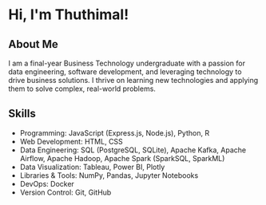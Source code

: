 # Hi, I'm Thuthimal!

## About Me

I am a final-year Business Technology undergraduate with a passion for data engineering, software development, and leveraging technology to drive business solutions. I thrive on learning new technologies and applying them to solve complex, real-world problems.

## Skills

- Programming: JavaScript (Express.js, Node.js), Python, R
- Web Development: HTML, CSS
- Data Engineering: SQL (PostgreSQL, SQLite), Apache Kafka, Apache Airflow, Apache Hadoop, Apache Spark (SparkSQL, SparkML)
- Data Visualization: Tableau, Power BI, Plotly
- Libraries & Tools: NumPy, Pandas, Jupyter Notebooks
- DevOps: Docker
- Version Control: Git, GitHub

